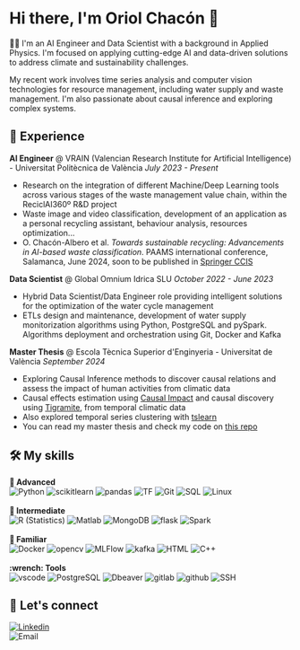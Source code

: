 # Hi there, I'm Oriol Chacón 👋

👨‍💻  I'm an AI Engineer and Data Scientist with a background in Applied Physics. I'm focused on applying  cutting-edge AI and data-driven solutions to address climate and sustainability challenges. 

My recent work involves time series analysis and computer vision technologies for resource management, including water supply and waste management. I'm also passionate about causal inference and exploring complex systems.

## 💼 Experience

**AI Engineer** @ VRAIN (Valencian Research Institute for Artificial Intelligence) - Universitat Politècnica de València
*July 2023 - Present*
- Research on the integration of different Machine/Deep Learning tools across various stages of the waste management value chain, within the ReciclAI360º R&D project
- Waste image and video classification, development of an application as a personal recycling assistant, behaviour analysis, resources optimization...
- O. Chacón-Albero et al. *Towards sustainable recycling: Advancements in AI-based waste classification*. PAAMS international conference, Salamanca, June 2024, soon to be published in [Springer CCIS](https://link.springer.com/book/9783031730573)


**Data Scientist** @ Global Omnium Idrica SLU
*October 2022 - June 2023*
- Hybrid Data Scientist/Data Engineer role providing intelligent solutions for the optimization of the water cycle management
- ETLs design and maintenance, development of water supply monitorization algorithms using Python, PostgreSQL and pySpark. Algorithms deployment and orchestration using Git, Docker and Kafka


**Master Thesis** @ Escola Tècnica Superior d'Enginyeria - Universitat de València
*September 2024*
- Exploring Causal Inference methods to discover causal relations and assess the impact of human activities from climatic data
- Causal effects estimation using [Causal Impact](https://google.github.io/CausalImpact/) and causal discovery using [Tigramite](https://github.com/jakobrunge/tigramite), from temporal climatic data
- Also explored temporal series clustering with [tslearn](https://github.com/tslearn-team/tslearn)
- You can read my master thesis and check my code on [this repo](https://github.com/oriolus98/climate_classifier_causal_discovery)


## 🛠️ My skills

<div class="box">
  <div class="header"><strong>🥇 Advanced</strong></div>
  <img src="https://img.shields.io/badge/-Python-3776AB?style=flat&logo=python&logoColor=white" alt="Python">
  <img src="https://img.shields.io/badge/-ScikitLearn-blue?style=flat&logo=scikitlearn&logoColor=#F7931E" alt="scikitlearn"> 
  <img src="https://img.shields.io/badge/-Pandas-150458?style=flat&logo=pandas&logoColor=white" alt="pandas"> 
  <img src="https://img.shields.io/badge/-TensorFlow-orange?style=flat&logo=tensorflow&logoColor=white" alt="TF">  
  <img src="http://img.shields.io/badge/-Git-F1502F?style=flat&logo=git&logoColor=FFFFFF" alt="Git">
  <img src="https://img.shields.io/badge/-SQL-4479A1?style=flat&logo=mysql&logoColor=white" alt="SQL">
  <img src="https://img.shields.io/badge/-Linux-FCC624?style=flat&logo=linux&logoColor=black" alt="Linux">
</div>
<br>  
<div class="box">
  <div class="header"><strong>🥈 Intermediate </strong></div>
  <img src="https://img.shields.io/badge/-R-276DC3?style=flat&logo=r&logoColor=white" alt="R (Statistics)">
  <img src="https://img.shields.io/badge/language-MATLAB-blue" alt="Matlab">  
  <img src="https://img.shields.io/badge/-MongoDB-4DB33D?style=flat&logo=mongodb&logoColor=FFFFFF" alt="MongoDB">  
   <img src="https://img.shields.io/badge/Flask-ADD8E6?style=flat&logo=Flask&logoColor=black" alt="flask">
  <img src="https://img.shields.io/badge/-Spark-E25A1C?style=flat&logo=apache-spark&logoColor=white" alt="Spark">
  
</div>
<br>  
<div class="box">
  <div class="header"><strong>🥉 Familiar </strong></div>
  <img src="https://img.shields.io/badge/-Docker-2496ED?style=flat&logo=docker&logoColor=white" alt="Docker">
  <img src="https://img.shields.io/badge/-OpenCV-blck?style=flat&logo=opencv&logoColor=blue" alt="opencv">
  <img src="https://img.shields.io/badge/-MLFlow-white?style=flat&logo=mlflow&logoColor=0194E2" alt="MLFlow">
  <img src="https://img.shields.io/badge/Apache_Kafka-231F20?style=flat&logo=apache-kafka&logoColor=white" alt="kafka">
  <img src="https://img.shields.io/badge/-HTML5-E34F26?style=flat&logo=html5&logoColor=white" alt="HTML">
  <img src="https://img.shields.io/badge/-C%20&%20C++-659ad2?style=flat&logo=c%2B%2B&logoColor=ffffff" alt="C++">

</div>
<br>  
<div class="box">
  <div class="header"><strong> :wrench: Tools </strong></div>
  <img src="http://img.shields.io/badge/-VS%20Code-007ACC?style=flat&logo=visual%20studio%20code&logoColor=white" alt="vscode">
  <img src="https://img.shields.io/badge/-Postgres-blue?style=flat&logo=postgresql&logoColor=white" alt="PostgreSQL">
  <img src="https://img.shields.io/badge/-DBeaver-white?style=flat&logo=DBeaver&logoColor=black" alt="Dbeaver">   
  <img src="https://img.shields.io/badge/-GitLab-FCA121?style=flat&logo=gitlab" alt="gitlab">
  <img src="https://img.shields.io/badge/-Github-181717?style=flat&logo=github&logoColor=white" alt="github">
  <img src="https://img.shields.io/badge/-SSH-white?style=flat&logo=ssh&logoColor=black" alt="SSH">  
</div>


## 🤝 Let's connect

<a href="https://www.linkedin.com/in/oriol-chac%C3%B3n-albero-2771a723b/" target="_blank">
    <img alt="Linkedin" src="https://img.shields.io/badge/Linkedin-blue?style=flat-square&logo=linkedin">
</a>
<br>
<img alt="Email" src="https://img.shields.io/badge/Email-orioldepau[at]gmail[dot]com-blue?style=flat-square&logo=gmail">